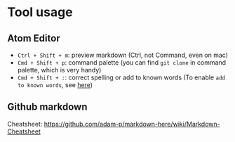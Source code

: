 # Tool usage

## Atom Editor
- `Ctrl + Shift + m`: preview markdown (Ctrl, not Command, even on mac)
- `Cmd + Shift + p`: command palette (you can find `git clone` in command palette, which is very handy)
- `Cmd + Shift + :`: correct spelling or add to known words (To enable `add to known words`, see [here](https://stackoverflow.com/a/41914650/1316649))

## Github markdown
Cheatsheet: https://github.com/adam-p/markdown-here/wiki/Markdown-Cheatsheet
